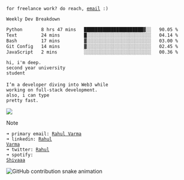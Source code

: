 <code>for freelance work? do reach, [email](mailto:rahulvarma1797@gmail.com) :)</code><br>

<code>Weekly Dev Breakdown </code><br>
<!--START_SECTION:waka-->

```txt
Python       8 hrs 47 mins   ██████████████████████▓░░   90.05 %
Text         24 mins         █░░░░░░░░░░░░░░░░░░░░░░░░   04.14 %
Bash         17 mins         ▓░░░░░░░░░░░░░░░░░░░░░░░░   03.00 %
Git Config   14 mins         ▓░░░░░░░░░░░░░░░░░░░░░░░░   02.45 %
JavaScript   2 mins          ░░░░░░░░░░░░░░░░░░░░░░░░░   00.36 %
```

<!--END_SECTION:waka-->

<code>hi, i'm deep.</code><br>
<code>second year university student</code><br><br>
<code>I’m a developer diving into Web3 while working on full-stack development.</code><br>
<code>also, i can type pretty fast.</code><br>

[![](https://komarev.com/ghpvc/?username=Deeppanchal2108&base=1000&color=ADD8E8)](https://github.com/Deeppanchal2108)

> [!NOTE]
><code>➜ primary email: [Rahul Varma](mailto:rahulvarma1797@gmail.com)</code><br>
> <code>➜ linkedin: [Rahul Varma](https://www.linkedin.com/in/rahul-varma-1129a9328)</code><br>
> <code>➜ twitter: [Rahul](https://x.com/Shiva_saiiii)</code><br>
> <code>➜ spotify: [Shivaaa](https://open.spotify.com/user/31gyi7zknj4dwxc45yrs77nmwoxy)</code><br>

<picture>
  <source media="(prefers-color-scheme: dark)" srcset="https://raw.githubusercontent.com/Meruem09/Meruem09/output/github-contribution-grid-snake-dark.svg">
  <source media="(prefers-color-scheme: light)" srcset="https://raw.githubusercontent.com/Meruem09/Meruem09/output/github-contribution-grid-snake.svg">
  <img alt="GitHub contribution snake animation" src="https://raw.githubusercontent.com/Meruem09/Meruem09/output/github-contribution-grid-snake.svg">
</picture>
